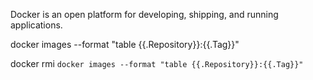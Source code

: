 Docker is an open platform for developing, shipping, and running applications. 

docker images --format "table {{.Repository}}:{{.Tag}}"

docker rmi `docker images --format "table {{.Repository}}:{{.Tag}}"`
